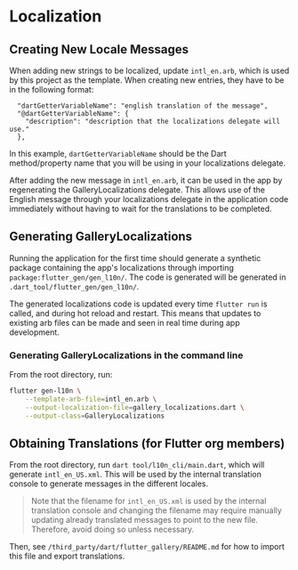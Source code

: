 # Localization

## Creating New Locale Messages

When adding new strings to be localized, update `intl_en.arb`, which
is used by this project as the template. When creating new entries, they
have to be in the following format:

```arb
  "dartGetterVariableName": "english translation of the message",
  "@dartGetterVariableName": {
    "description": "description that the localizations delegate will use."
  },
```

In this example, `dartGetterVariableName` should be the Dart method/property
name that you will be using in your localizations delegate.

After adding the new message in `intl_en.arb`, it can be used in the app by
regenerating the GalleryLocalizations delegate.
This allows use of the English message through your localizations delegate in
the application code immediately without having to wait for the translations
to be completed.

## Generating GalleryLocalizations

Running the application for the first time should generate a synthetic package
containing the app's localizations through importing
`package:flutter_gen/gen_l10n/`. The code is generated will be generated in
`.dart_tool/flutter_gen/gen_l10n/`.

The generated localizations code is updated every time `flutter run`
is called, and during hot reload and restart. This means that updates to
existing arb files can be made and seen in real time during app development.

### Generating GalleryLocalizations in the command line

From the root directory, run:

```bash
flutter gen-l10n \
    --template-arb-file=intl_en.arb \
    --output-localization-file=gallery_localizations.dart \
    --output-class=GalleryLocalizations
```

## Obtaining Translations (for Flutter org members)

From the root directory, run `dart tool/l10n_cli/main.dart`, which
will generate `intl_en_US.xml`. This will be used by the internal translation
console to generate messages in the different locales.

> Note that the filename for `intl_en_US.xml` is used by the internal
translation console and changing the filename may require manually updating
already translated messages to point to the new file. Therefore, avoid doing so
unless necessary.

Then, see `/third_party/dart/flutter_gallery/README.md` for how to import this file and export translations.
